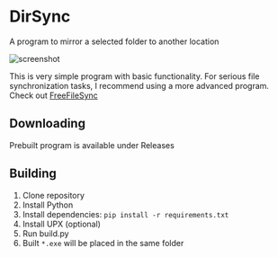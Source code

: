 # DirSync
A program to mirror a selected folder to another location

![screenshot](https://github.com/amamic1803/DirSync/assets/40371578/6fa4d4ef-8fbd-4ebc-9379-b6561ff857c9)

This is very simple program with basic functionality.
For serious file synchronization tasks, I recommend using a more advanced program.
Check out [FreeFileSync](https://freefilesync.org/)

## Downloading
Prebuilt program is available under Releases

## Building
1. Clone repository
2. Install Python
3. Install dependencies: `pip install -r requirements.txt`
4. Install UPX (optional)
5. Run build.py
6. Built `*.exe` will be placed in the same folder
